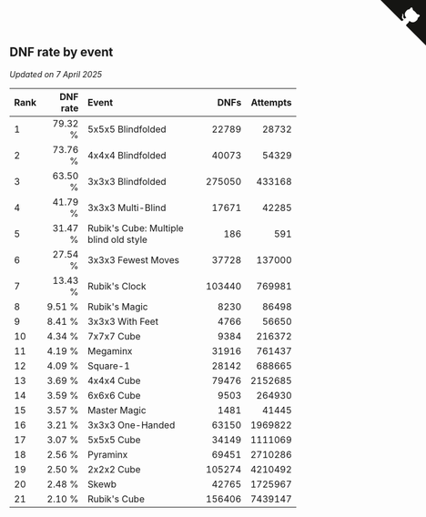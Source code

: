 ## DNF rate by event

*Updated on  7 April 2025*

| Rank | DNF rate | Event | DNFs | Attempts |
| :--- | ---: | :--- | ---: | ---: |
| 1 | 79.32 % | 5x5x5 Blindfolded | 22789 | 28732 |
| 2 | 73.76 % | 4x4x4 Blindfolded | 40073 | 54329 |
| 3 | 63.50 % | 3x3x3 Blindfolded | 275050 | 433168 |
| 4 | 41.79 % | 3x3x3 Multi-Blind | 17671 | 42285 |
| 5 | 31.47 % | Rubik's Cube: Multiple blind old style | 186 | 591 |
| 6 | 27.54 % | 3x3x3 Fewest Moves | 37728 | 137000 |
| 7 | 13.43 % | Rubik's Clock | 103440 | 769981 |
| 8 | 9.51 % | Rubik's Magic | 8230 | 86498 |
| 9 | 8.41 % | 3x3x3 With Feet | 4766 | 56650 |
| 10 | 4.34 % | 7x7x7 Cube | 9384 | 216372 |
| 11 | 4.19 % | Megaminx | 31916 | 761437 |
| 12 | 4.09 % | Square-1 | 28142 | 688665 |
| 13 | 3.69 % | 4x4x4 Cube | 79476 | 2152685 |
| 14 | 3.59 % | 6x6x6 Cube | 9503 | 264930 |
| 15 | 3.57 % | Master Magic | 1481 | 41445 |
| 16 | 3.21 % | 3x3x3 One-Handed | 63150 | 1969822 |
| 17 | 3.07 % | 5x5x5 Cube | 34149 | 1111069 |
| 18 | 2.56 % | Pyraminx | 69451 | 2710286 |
| 19 | 2.50 % | 2x2x2 Cube | 105274 | 4210492 |
| 20 | 2.48 % | Skewb | 42765 | 1725967 |
| 21 | 2.10 % | Rubik's Cube | 156406 | 7439147 |


<a href="https://github.com/JustinTimeCuber/wca_statistics" class="github-corner" aria-label="View source on Github"><svg width="80" height="80" viewBox="0 0 250 250" style="fill:#151513; color:#fff; position: absolute; top: 0; border: 0; right: 0;" aria-hidden="true"><path d="M0,0 L115,115 L130,115 L142,142 L250,250 L250,0 Z"></path><path d="M128.3,109.0 C113.8,99.7 119.0,89.6 119.0,89.6 C122.0,82.7 120.5,78.6 120.5,78.6 C119.2,72.0 123.4,76.3 123.4,76.3 C127.3,80.9 125.5,87.3 125.5,87.3 C122.9,97.6 130.6,101.9 134.4,103.2" fill="currentColor" style="transform-origin: 130px 106px;" class="octo-arm"></path><path d="M115.0,115.0 C114.9,115.1 118.7,116.5 119.8,115.4 L133.7,101.6 C136.9,99.2 139.9,98.4 142.2,98.6 C133.8,88.0 127.5,74.4 143.8,58.0 C148.5,53.4 154.0,51.2 159.7,51.0 C160.3,49.4 163.2,43.6 171.4,40.1 C171.4,40.1 176.1,42.5 178.8,56.2 C183.1,58.6 187.2,61.8 190.9,65.4 C194.5,69.0 197.7,73.2 200.1,77.6 C213.8,80.2 216.3,84.9 216.3,84.9 C212.7,93.1 206.9,96.0 205.4,96.6 C205.1,102.4 203.0,107.8 198.3,112.5 C181.9,128.9 168.3,122.5 157.7,114.1 C157.9,116.9 156.7,120.9 152.7,124.9 L141.0,136.5 C139.8,137.7 141.6,141.9 141.8,141.8 Z" fill="currentColor" class="octo-body"></path></svg></a><style>.github-corner:hover .octo-arm{animation:octocat-wave 560ms ease-in-out}@keyframes octocat-wave{0%,100%{transform:rotate(0)}20%,60%{transform:rotate(-25deg)}40%,80%{transform:rotate(10deg)}}@media (max-width:500px){.github-corner:hover .octo-arm{animation:none}.github-corner .octo-arm{animation:octocat-wave 560ms ease-in-out}}</style>
